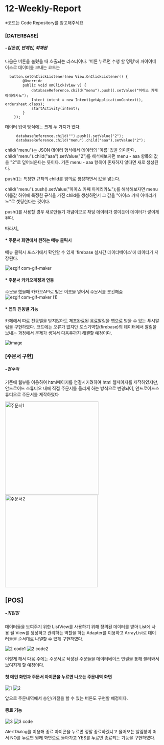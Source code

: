 # 12-Weekly-Report
※코드는 Code Repository를 참고해주세요

### [DATERBASE]
##### -김윤경, 변예인, 최재원
다음은 버튼을 눌렀을 때 호출되는 리스너이다. '버튼 누르면 수행 할 명령'에 파이어베이스로 데이터를 보내는 코드는

      button.setOnClickListener(new View.OnClickListener() {
            @Override
            public void onClick(View v) {
                databaseReference.child("menu").push().setValue("아이스 카페 아메리카노");
                Intent intent = new Intent(getApplicationContext(), ordersheet.class);
                startActivity(intent);
            }
        });
        
데이터 입력 방식에는 크게 두 가지가 있다.

         databaseReference.child("").push().setValue("2");
         databaseReference.child("menu").child("aaa").setValue("2");


child("menu")는 JSON 데이터 형식에서 데이터의 '이름' 값을 의미한다.
child("menu").child("aaa").setValue("2")를 해석해보자면 menu - aaa 항목의 값을 "2"로 덮어씌운다는 뜻이다. 
기존 menu - aaa 항목이 존재하지 않다면 새로 생성된다.

push()는 특정한 규칙의 child를 임의로 생성하면서 값을 넣는다.

child("menu").push().setValue("아이스 카페 아메리카노");를 해석해보자면 menu 이름값 하위에 특정한 규칙을 가진 
child를 생성하면서 그 값을 "아이스 카페 아메리카노"로 셋팅한다는 것이다.

push()를 사용할 경우 새로만들기 개념이므로 채팅 데이터가 쌓이듯이 데이터가 쌓이게 된다.

따라서,,

#### * 주문서 화면에서 원하는 메뉴 클릭시

메뉴 클릭시 포스기에서 확인할 수 있게 'firebase 실시간 데이터베이스'에 데이터가 저장된다.

![ezgif com-gif-maker](https://user-images.githubusercontent.com/79883718/119328980-ac465d00-bcbf-11eb-9bc7-757b4a7fe970.gif)


#### * 주문서 카카오계정과 연동
 주문을 했을때 카카오API로 받은 이름을 넣어서 주문서를 분간해줌
![ezgif com-gif-maker (1)](https://user-images.githubusercontent.com/79992109/119342712-6e9e0000-bcd0-11eb-92a7-983414927a99.gif)




#### * 앱의 진동벨 기능

카페에서 따로 진동벨을 받지않아도 제조완료된 음료알림을 앱으로 받을 수 있는 푸시알림을 구현하였다.
코드에는 오류가 없지만 포스기역할(firebase)의 데이터에서 알림을 보내는 과정에서 문제가 생겨서 다음주까지 해결할 예정이다.

![image](https://user-images.githubusercontent.com/75411735/119341905-4cf04900-bccf-11eb-8ad8-24b5c664e437.png)



### [주문서 구현]
##### -전수아
기존에 웹뷰를 이용하여 html페이지를 연결시키려하여 html 웹페이지를 제작하였지만, 안드로이드 스튜디오 내에 직접 주문서를 올리게 하는 방식으로 변경되어, 안드로이드스튜디오로 주문서를 제작하였다

<img width="305" alt="주문서1" src="https://user-images.githubusercontent.com/79993772/119361142-4b7e4b00-bce6-11eb-9bfe-6791c93cf024.png">
<img width="302" alt="주문서2" src="https://user-images.githubusercontent.com/79993772/119361167-53d68600-bce6-11eb-954e-d8840a74907c.png">



## [POS]
##### -최민진
데이터들을 보여주기 위한 ListView를 사용하기 위해 정의된 데이터를 받아 List에 사용 될 View를 생성하고 관리하는 
역할을 하는 Adapter를 이용하고 ArrayList로 데이터들을 순서대로 나열할 수 있게 구현하였다.

![2 code1](https://user-images.githubusercontent.com/80111309/119367657-250fde00-bced-11eb-9046-7707a938dcae.PNG)
![2 code2](https://user-images.githubusercontent.com/80111309/119367679-29d49200-bced-11eb-8ac9-a8c439628a26.PNG)

이렇게 해서 다음 주에는 주문서로 작성된 주문들을 데이터베이스 연결을 통해 불러와서 보여지게 할 예정이다.

#### 첫 메인 화면과 주문서 아이콘을 누르면 나오는 주문내역 화면
![1](https://user-images.githubusercontent.com/80111309/119367891-61433e80-bced-11eb-87c2-ec5e77d75abb.PNG)
![2](https://user-images.githubusercontent.com/80111309/119367905-656f5c00-bced-11eb-832b-090600f92e2d.PNG)

앞으로 주문내역에서 승인/거절을 할 수 있는 버튼도 구현할 예정이다.

#### 종료 기능
![3](https://user-images.githubusercontent.com/80111309/119368016-86d04800-bced-11eb-97a2-86e9d86323b5.PNG)
![3 code](https://user-images.githubusercontent.com/80111309/119368054-8f288300-bced-11eb-9e03-bae1a9988c34.PNG)

AlertDialog를 이용해 종료 아이콘을 누르면 정말 종료하겠냐고 물어보는 알림창이 떠서
NO를 누르면 원래 화면으로 돌아가고 YES를 누르면 종료되는 기능을 구현하였다.

